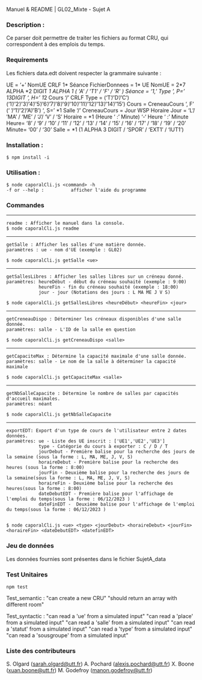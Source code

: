 Manuel & README | GL02_Mixte - Sujet A

### Description :

Ce parser doit permettre de traiter les fichiers au format CRU, qui correspondent à des emplois du temps.

### Requirements

Les fichiers data.edt doivent respecter la grammaire suivante :

UE = ‘+’ NomUE CRLF 1* Séance
FichierDonnees = 1* UE
NomUE = 2*7 ALPHA *2 DIGIT *1 ALPHA *1 ( 'A' / 'T1' / 'F' / 'R' )
Séance = ‘1,’ Type ’, P=’ 1*3DIGIT ‘, H=’ 1*2 Cours ‘/’ CRLF
Type = (‘T’/’D’/’C’) (‘1’/’2’/’3’/’4’/’5’/’6’/’7’/’8’/’9’/’10’/’11’/’12’/’13’/’14’/’15’)
Cours = CreneauCours ‘, F’ (‘ ’/‘1’/’2’/’A’/’B’) ‘, S=’ *1 Salle ‘/’
CreneauCours = Jour WSP Horaire
Jour = ‘L’/ ’MA’ / ‘ME’ / ‘J’/ ‘V’ / ‘S’
Horaire = *1 (Heure ‘ :’ Minute) ‘-‘ Heure ‘ :’ Minute
Heure= ‘8’ / ‘9’ / ‘10’ / ‘11’ / ‘12’ / ‘13’ / ‘14’ / ‘15’ / ‘16’ / ‘17’ / ‘18’ / ‘19’ / ‘20’ Minute= ‘00’ / ‘30’
Salle = \*1 (1 ALPHA 3 DIGIT / ‘SPOR’ / ‘EXT1’ / ‘IUT1’)

### Installation :

    $ npm install -i

### Utilisation :

    $ node caporalCli.js <command> -h
    -f or --help :          afficher l'aide du programme

### Commandes

---

    readme : Afficher le manuel dans la console.
    $ node caporalCli.js readme

---

    getSalle : Afficher les salles d'une matière donnée.
    paramètres : ue - nom d'UE (exemple : GL02)

    $ node caporalCli.js getSalle <ue>

---

    getSallesLibres : Afficher les salles libres sur un créneau donné.
    paramètres: heureDébut - début du créneau souhaité (exemple : 9:00)
                heureFin - fin du créneau souhaité (exemple : 18:00)
                jour - jour (Notations des jours : L MA ME J V S)

    $ node caporalCli.js getSallesLibres <heureDébut> <heureFin> <jour>

---

    getCreneauDispo : Déterminer les créneaux disponibles d'une salle donnée.
    paramètres: salle - L'ID de la salle en question

    $ node caporalCli.js getCreneauDispo <salle>

---

    getCapaciteMax : Détermine la capacité maximale d'une salle donnée.
    paramètres: salle - Le nom de la salle à déterminer la capacité maximale

    $ node caporalCli.js getCapaciteMax <salle>

---

    getNbSalleCapacite : Détermine le nombre de salles par capacités d'accueil maximales.
    paramètres: néant 

    $ node caporalCli.js getNbSalleCapacite

---
    exportEDT: Export d'un type de cours de l'utilisateur entre 2 dates données.
    paramètres: ue - Liste des UE inscrit : ['UE1','UE2','UE3']
                type - Catégorie du cours à exporter : C / D / T
                jourDebut - Première balise pour la recherche des jours de la semaine (sous la forme : L, MA, ME, J, V, S)
                horaireDebut - Première balise pour la recherche des heures (sous la forme : 8:00)
                jourFin - Deuxième balise pour la recherche des jours de la semaine(sous la forme : L, MA, ME, J, V, S)
                horaireFin - Deuxième balise pour la recherche des heures(sous la forme : 8:00)
                dateDebutEDT - Première balise pour l'affichage de l'emploi du temps(sous la forme : 06/12/2023 )
                dateFinEDT -  Deuxième balise pour l'affichage de l'emploi du temps(sous la forme : 06/12/2023 )
                

    $ node caporalCli.js <ue> <type> <jourDebut> <horaireDebut> <jourFin> <horaireFin> <dateDebutEDT> <datefinEDT>

### Jeu de données

Les données fournies sont présentes dans le fichier SujetA_data

### Test Unitaires

    npm test

Test_semantic :
"can create a new CRU"
"should return an array with different room"

Test_syntactic :
"can read a 'ue' from a simulated input"
"can read a 'place' from a simulated input"
"can read a 'salle' from a simulated input"
"can read a 'statut' from a simulated input"
"can read a 'type' from a simulated input"
"can read a 'sousgroupe' from a simulated input"

### Liste des contributeurs

S. Olgard (sarah.olgard@utt.fr)
A. Pochard (alexis.pochard@utt.fr)
X. Boone (xuan.boone@utt.fr)
M. Godefroy (manon.godefroy@utt.fr)
